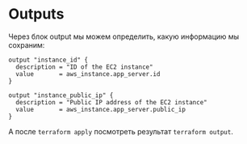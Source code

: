 # Outputs

Через блок output мы можем определить, какую информацию мы сохраним:

```
output "instance_id" {
  description = "ID of the EC2 instance"
  value       = aws_instance.app_server.id
}

output "instance_public_ip" {
  description = "Public IP address of the EC2 instance"
  value       = aws_instance.app_server.public_ip
}

```

А после `terraform apply` посмотреть результат `terraform output`.
